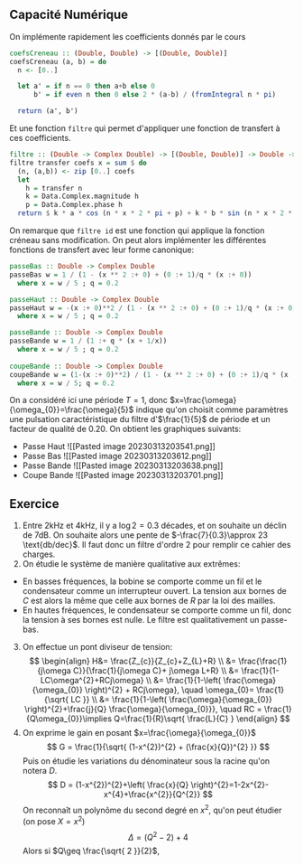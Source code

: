 
Capacité Numérique
---

On implémente rapidement les coefficients donnés par le cours
```haskell
coefsCreneau :: (Double, Double) -> [(Double, Double)]
coefsCreneau (a, b) = do
  n <- [0..]

  let a' = if n == 0 then a+b else 0
      b' = if even n then 0 else 2 * (a-b) / (fromIntegral n * pi)

  return (a', b')  
```

Et une fonction `filtre` qui permet d'appliquer une fonction de transfert à ces coefficients.
```haskell
filtre :: (Double -> Complex Double) -> [(Double, Double)] -> Double -> Double
filtre transfer coefs x = sum $ do
  (n, (a,b)) <- zip [0..] coefs
  let
    h = transfer n
    k = Data.Complex.magnitude h
    p = Data.Complex.phase h
  return $ k * a * cos (n * x * 2 * pi + p) + k * b * sin (n * x * 2 * pi + p)
```
On remarque que `filtre id` est une fonction qui applique la fonction créneau sans modification.
On peut alors implémenter les différentes fonctions de transfert avec leur forme canonique:
```haskell
passeBas :: Double -> Complex Double
passeBas w = 1 / (1 - (x ** 2 :+ 0) + (0 :+ 1)/q * (x :+ 0))
  where x = w / 5 ; q = 0.2

passeHaut :: Double -> Complex Double
passeHaut w = -(x :+ 0)**2 / (1 - (x ** 2 :+ 0) + (0 :+ 1)/q * (x :+ 0))
  where x = w / 5 ; q = 0.2

passeBande :: Double -> Complex Double
passeBande w = 1 / (1 :+ q * (x + 1/x))
  where x = w / 5 ; q = 0.2
  
coupeBande :: Double -> Complex Double
coupeBande w = (1-(x :+ 0)**2) / (1 - (x ** 2 :+ 0) + (0 :+ 1)/q * (x :+ 0))
  where x = w / 5; q = 0.2
```
On a considéré ici une période $T=1$, donc $x=\frac{\omega}{\omega_{0}}=\frac{\omega}{5}$ indique qu'on choisit comme paramètres une pulsation caractéristique du filtre d'$\frac{1}{5}$ de période et un facteur de qualité de $0.20$.
On obtient les graphiques suivants:
- Passe Haut
![[Pasted image 20230313203541.png]]
- Passe Bas
![[Pasted image 20230313203612.png]]
- Passe Bande
![[Pasted image 20230313203638.png]]
- Coupe Bande
![[Pasted image 20230313203701.png]]

Exercice
---

1. Entre $2\text{kHz}$ et $4\text{kHz}$, il y a $\log 2=0.3$ décades, et on souhaite un déclin de $7\text{dB}$. On souhaite alors une pente de $-\frac{7}{0.3}\approx 23 \text{db/dec}$.
Il faut donc un filtre d'ordre $2$ pour remplir ce cahier des charges.
2. On étudie le système de manière qualitative aux extrêmes:
- En basses fréquences, la bobine se comporte comme un fil et le condensateur comme un interrupteur ouvert. La tension aux bornes de $C$ est alors la même que celle aux bornes de $R$ par la loi des mailles.
- En hautes fréquences, le condensateur se comporte comme un fil, donc la tension à ses bornes est nulle.
Le filtre est qualitativement un passe-bas.
3. On effectue un pont diviseur de tension:
$$
\begin{align}
H&= \frac{Z_{c}}{Z_{c}+Z_{L}+R} \\
&= \frac{\frac{1}{j\omega C}}{\frac{1}{j\omega C}+ j\omega L+R} \\
&= \frac{1}{1-LC\omega^{2}+RCj\omega} \\
&= \frac{1}{1-\left( \frac{\omega}{\omega_{0}} \right)^{2} + RCj\omega}, \quad \omega_{0}= \frac{1}{\sqrt{ LC }} \\
&= \frac{1}{1-\left( \frac{\omega}{\omega_{0}} \right)^{2}+\frac{j}{Q} \frac{\omega}{\omega_{0}}}, \quad RC = \frac{1}{Q\omega_{0}}\implies Q=\frac{1}{R}\sqrt{ \frac{L}{C} }
\end{align}
$$
4. On exprime le gain en posant $x=\frac{\omega}{\omega_{0}}$
$$
G = \frac{1}{\sqrt{ (1-x^{2})^{2} + (\frac{x}{Q})^{2} }}
$$
Puis on étudie les variations du dénominateur sous la racine qu'on notera $D$.
$$
D = (1-x^{2})^{2}+\left( \frac{x}{Q} \right)^{2}=1-2x^{2}-x^{4}+\frac{x^{2}}{Q^{2}}
$$
On reconnaît un polynôme du second degré en $x^{2}$, qu'on peut étudier (on pose $X=x^{2}$)
$$
\Delta = (Q^{2}-2)+4
$$
Alors si $Q\geq \frac{\sqrt{ 2 }}{2}$, 

